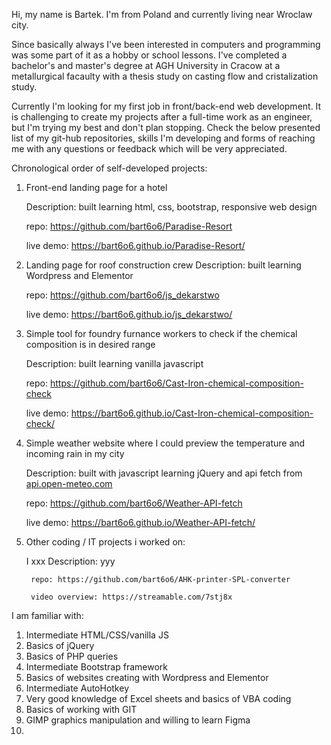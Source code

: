 Hi, my name is Bartek.
I'm from Poland and currently living near Wroclaw city.

Since basically always I've been interested in computers and programming was some part of it as a hobby or school lessons.
I've completed a bachelor's and master's degree at AGH University in Cracow at a metallurgical facaulty with a thesis study on casting flow and cristalization study.

Currently I'm looking for my first job in front/back-end web development.
It is challenging to create my projects after a full-time work as an engineer, but I'm trying my best and don't plan stopping.
Check the below presented list of my git-hub repositories, skills I'm developing and forms of reaching me with any questions or feedback which will be very appreciated.



Chronological order of self-developed projects:
1. Front-end landing page for a hotel
      
	Description: built learning html, css, bootstrap, responsive web design

	repo: https://github.com/bart6o6/Paradise-Resort
	
	live demo: https://bart6o6.github.io/Paradise-Resort/
      
	
2. Landing page for roof construction crew
	Description: built learning Wordpress and Elementor 
     
	repo: https://github.com/bart6o6/js_dekarstwo
      
	live demo: https://bart6o6.github.io/js_dekarstwo/
      
	
3. Simple tool for foundry furnance workers to check if the chemical composition is in desired range
     
	Description: built learning vanilla javascript
      
	repo: https://github.com/bart6o6/Cast-Iron-chemical-composition-check
      
	live demo: https://bart6o6.github.io/Cast-Iron-chemical-composition-check/


4. Simple weather website where I could preview the temperature and incoming rain in my city
      
	Description: built with javascript learning jQuery and api fetch from [api.open-meteo.com](https://api.open-meteo.com)
      
	repo: https://github.com/bart6o6/Weather-API-fetch
      
	live demo: https://bart6o6.github.io/Weather-API-fetch/

5. Other coding / IT projects i worked on:
	
	I xxx
		Description: yyy
      
		repo: https://github.com/bart6o6/AHK-printer-SPL-converter
      
		video overview: https://streamable.com/7stj8x
      
	


I am familiar with:

1. Intermediate HTML/CSS/vanilla JS
2. Basics of jQuery
3. Basics of PHP queries
4. Intermediate Bootstrap framework 
5. Basics of websites creating with Wordpress and Elementor
6. Intermediate AutoHotkey
7. Very good knowledge of Excel sheets and basics of VBA coding
8. Basics of working with GIT
9. GIMP graphics manipulation and willing to learn Figma
10. 

